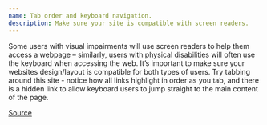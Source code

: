 ```yaml
---
name: Tab order and keyboard navigation.
description: Make sure your site is compatible with screen readers.
---
```


Some users with visual impairments will use screen readers to help them access a webpage – similarly, users with physical disabilities will often use the keyboard when accessing the web. It’s important to make sure your websites design/layout is compatible for both types of users. Try tabbing around this site - notice how all links highlight in order as you tab, and there is a hidden link to allow keyboard users to jump straight to the main content of the page.

[Source](https://uxdesign.cc/designing-for-accessibility-is-not-that-hard-c04cc4779d94)
